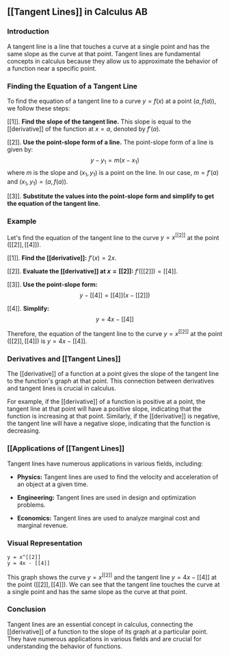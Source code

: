 
## [[Tangent Lines]] in Calculus AB

### Introduction

A tangent line is a line that touches a curve at a single point and has the same slope as the curve at that point. Tangent lines are fundamental concepts in calculus because they allow us to approximate the behavior of a function near a specific point.

### Finding the Equation of a Tangent Line

To find the equation of a tangent line to a curve $y=f(x)$ at a point $(a, f(a))$, we follow these steps:

[[1]]. **Find the slope of the tangent line.** This slope is equal to the [[derivative]] of the function at $x=a$, denoted by $f'(a)$.

[[2]]. **Use the point-slope form of a line.** The point-slope form of a line is given by:
    $$y - y_1 = m(x - x_1)$$
    where $m$ is the slope and $(x_1, y_1)$ is a point on the line. In our case, $m = f'(a)$ and $(x_1, y_1) = (a, f(a))$.

[[3]]. **Substitute the values into the point-slope form and simplify to get the equation of the tangent line.**

### Example

Let's find the equation of the tangent line to the curve $y = x^[[2]]$ at the point $([[2]], [[4]])$.

[[1]]. **Find the [[derivative]]:** $f'(x) = 2x$.

[[2]]. **Evaluate the [[derivative]] at $x=[[2]]$:** $f'([[2]]) = [[4]]$.

[[3]]. **Use the point-slope form:**
    $$y - [[4]] = [[4]](x - [[2]])$$

[[4]]. **Simplify:**
    $$y = 4x - [[4]]$$

Therefore, the equation of the tangent line to the curve $y = x^[[2]]$ at the point $([[2]], [[4]])$ is $y = 4x - [[4]]$.

### Derivatives and [[Tangent Lines]] 
The [[derivative]] of a function at a point gives the slope of the tangent line to the function's graph at that point. This connection between derivatives and tangent lines is crucial in calculus.

For example, if the [[derivative]] of a function is positive at a point, the tangent line at that point will have a positive slope, indicating that the function is increasing at that point. Similarly, if the [[derivative]] is negative, the tangent line will have a negative slope, indicating that the function is decreasing.

### [[Applications of [[Tangent Lines]]

Tangent lines have numerous applications in various fields, including:

* **Physics:** Tangent lines are used to find the velocity and acceleration of an object at a given time.

* **Engineering:** Tangent lines are used in design and optimization problems.

* **Economics:** Tangent lines are used to analyze marginal cost and marginal revenue.

### Visual Representation

```desmos-graph
y = x^[[2]]
y = 4x - [[4]]
```

This graph shows the curve $y = x^[[2]]$ and the tangent line $y = 4x - [[4]]$ at the point $([[2]], [[4]])$. We can see that the tangent line touches the curve at a single point and has the same slope as the curve at that point.

### Conclusion

Tangent lines are an essential concept in calculus, connecting the [[derivative]] of a function to the slope of its graph at a particular point. They have numerous applications in various fields and are crucial for understanding the behavior of functions.
